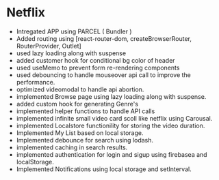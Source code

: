 # Netflix 

- Intregated APP using PARCEL ( Bundler )
- Added routing using [react-router-dom, createBrowserRouter, RouterProvider, Outlet]
- used lazy loading along with suspense
- added customer hook for conditional bg color of header
- used useMemo to prevent form re-rendering components
- used debouncing to handle mouseover api call to improve the performance.
- optimized videomodal to handle api abortion.
- implemented Browse page using lazy loading along with suspense.
- added custom hook for generating Genre's
- implemented helper functions to handle API calls
- implemented infinite small video card scoll like netflix using Carousal.
- implemented Localstore functionility for storing the video duration.
- Implemented My List based on local storage.
- Implemented debounce for search using lodash.
- implemented caching in search results.
- implemented authentication for login and sigup using firebasea and localStorage.
- Implemented Notifications using local storage and setInterval.
